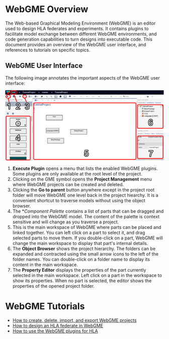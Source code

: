 # WebGME Overview
The Web-based Graphical Modeling Environment (WebGME) is an editor used to design HLA federates and experiments.
It contains plugins to facilitate model exchange between different WebGME environments, and code generation capabilities to turn designs into executable code.
This document provides an overview of the WebGME user interface, and references to tutorials on specific topics.

## WebGME User Interface
The following image annotates the important aspects of the WebGME user interface:

![WebGME User Interface](webgme-overview-1.png)

1. **Execute Plugin** opens a menu that lists the enabled WebGME plugins. Some plugins are only available at the root level of the project.
2. Clicking on the GME symbol opens the **Project Management** menu where WebGME projects can be created and deleted.
3. Clicking the **Go to parent** button anywhere except in the project root folder will move WebGME one level back in the project hiearchy. It is a convenient shortcut to traverse models without using the object browser.
4. The **Component Palette* contains a list of parts that can be dragged and dropped into the WebGME model. The content of the palette is context sensitive and will change as you traverse a project.
5. This is the main workspace of WebGME where parts can be placed and linked together. You can left click on a part to select it, and drag selected parts to move them. If you double-click on a part, WebGME will change the main workspace to display that part's internal details.
6. The **Object Browser** shows the project hierarchy. The folders can be expanded and contracted using the small arrow icons to the left of the folder names. You can double-click on a folder name to display its content in the main workspace.
7. The **Property Editor** displays the properties of the part currently selected in the main workspace. Left click on a part in the workspace to show its properties. When no part is selected, the editor shows the properties of the opened project folder.

# WebGME Tutorials
- [How to create, delete, import, and export WebGME projects](projects/README.md)
- [How to design an HLA federate in WebGME](federates/README.md)
- [How to use the WebGME plugins for HLA](plugins/README.md)